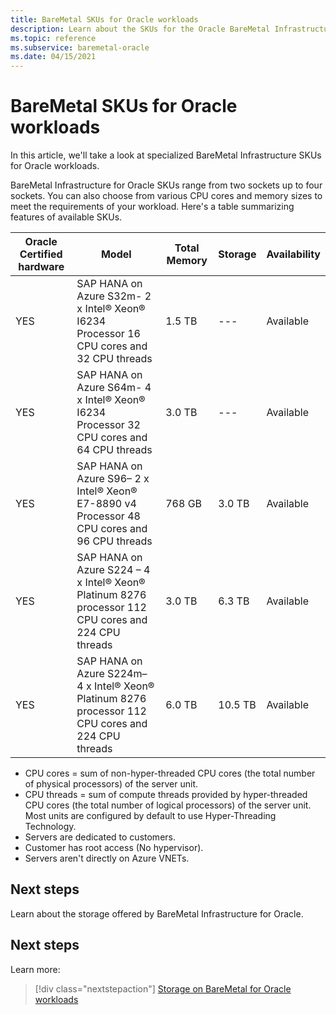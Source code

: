 ```yaml
---
title: BareMetal SKUs for Oracle workloads
description: Learn about the SKUs for the Oracle BareMetal Infrastructure workloads.
ms.topic: reference
ms.subservice: baremetal-oracle
ms.date: 04/15/2021
---
```


# BareMetal SKUs for Oracle workloads

In this article, we'll take a look at specialized BareMetal Infrastructure SKUs for Oracle workloads.

BareMetal Infrastructure for Oracle SKUs range from two sockets up to four sockets. You can also choose from various CPU cores and memory sizes to meet the requirements of your workload. Here's a table summarizing features of available SKUs.
 
| **Oracle Certified**  **hardware** | **Model** | **Total Memory** | **Storage** | **Availability** |
| --- | --- | --- | --- | --- |
| YES | SAP HANA on Azure S32m- 2 x Intel® Xeon® I6234 Processor 16 CPU cores and 32 CPU threads | 1.5 TB | --- | Available |
| YES | SAP HANA on Azure S64m- 4 x Intel® Xeon® I6234 Processor 32 CPU cores and 64 CPU threads | 3.0 TB | --- | Available |
| YES | SAP HANA on Azure S96– 2 x Intel® Xeon® E7-8890 v4 Processor 48 CPU cores and 96 CPU threads | 768 GB | 3.0 TB | Available |
| YES | SAP HANA on Azure S224 – 4 x Intel® Xeon® Platinum 8276 processor 112 CPU cores and 224 CPU threads | 3.0 TB | 6.3 TB | Available |
| YES | SAP HANA on Azure S224m– 4 x Intel® Xeon® Platinum 8276 processor 112 CPU cores and 224 CPU threads | 6.0 TB | 10.5 TB | Available |

- CPU cores = sum of non-hyper-threaded CPU cores (the total number of physical processors) of the server unit. 
- CPU threads = sum of compute threads provided by hyper-threaded CPU cores (the total number of logical processors) of the server unit. Most units are configured by default to use Hyper-Threading Technology.
- Servers are dedicated to customers.
- Customer has root access (No hypervisor).
- Servers aren't directly on Azure VNETs.

## Next steps

Learn about the storage offered by BareMetal Infrastructure for Oracle.

## Next steps

Learn more:

> [!div class="nextstepaction"]
> [Storage on BareMetal for Oracle workloads](oracle-baremetal-storage.md)
